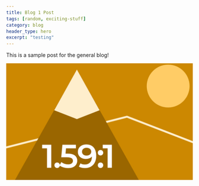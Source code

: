 ```yaml
---
title: Blog 1 Post
tags: [random, exciting-stuff]
category: blog
header_type: hero
excerpt: "testing"
---
```


This is a sample post for the general blog!

![Placeholder image](/assets/img/placeholder/placeholder_image159to1.jpg)
